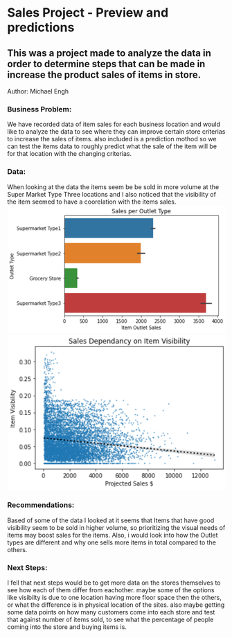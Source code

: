 # Sales Project - Preview and predictions

## This was a project made to analyze the data in order to determine steps that can be made in increase the product sales of items in store. 

Author: Michael Engh

### Business Problem:
We have recorded data of item sales for each business location and would like to analyze the data to see where they can improve certain store criterias to increase the sales of items. also included is a prediction mothod so we can test the items data to roughly predict what the sale of the item will be for that location with the changing criterias. 

### Data:
When looking at the data the items seem be be sold in more volume at the Super Market Type Three locations and I also noticed that the visibility of the item seemed to have a coorelation with the items sales.
![Store Sales](https://github.com/michaelengh/ProjectOne/blob/main/salesbar.png)
![Visibility](https://github.com/michaelengh/ProjectOne/blob/main/salesvisplot.png)

### Recommendations:
Based of some of the data I looked at it seems that Items that have good visibility seem to be sold in higher volume, so prioritizing the visual needs of items may boost sales for the items. Also, i would look into how the Outlet types are different and why one sells more items in total compared to the others. 

### Next Steps:
I fell that next steps would be to get more data on the stores themselves to see how each of them differ from eachother. maybe some of the options like visibilty is due to one location having more floor space then the others, or what the difference is in physical location of the sites. also maybe getting some data points on how many customers come into each store and test that against number of items sold, to see what the percentage of people coming into the store and buying items is. 
